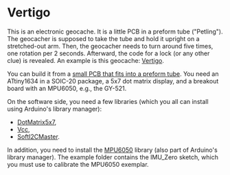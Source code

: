 # Vertigo
This is an electronic geocache. It is a little PCB in a preform tube ("Petling"). The geocacher is supposed to take the tube and hold it upright on a stretched-out arm. Then, the geocacher needs to turn around five times, one rotation per 2 seconds. Afterward, the code for a lock (or any other clue) is revealed. An example is this geocache: [Vertigo](https://www.geocaching.com/geocache/GC63FC7_vertigo).

You can build it from a [small PCB that fits into a preform tube](https://github.com/felias-fogg/PETPreformBoard). You need an ATtiny1634 in a SOIC-20 package, a 5x7 dot matrix display, and a breakout board with an MPU6050, e.g., the GY-521. 

On the software side, you need a few libraries (which you all can install using Arduino's library manager):

* [DotMatrix5x7](https://github.com/felias-fogg/DotMatrix5x7),
* [Vcc](https://github.com/felias-fogg/Vcc),
* [SoftI2CMaster](https://github.com/felias-fogg/SoftI2CMaster).

In addition, you need to install the [MPU6050](https://github.com/ElectronicCats/mpu6050)  library (also part of Arduino's library manager). The example folder contains the IMU_Zero sketch, which you must use to calibrate the MPU6050 exemplar.

